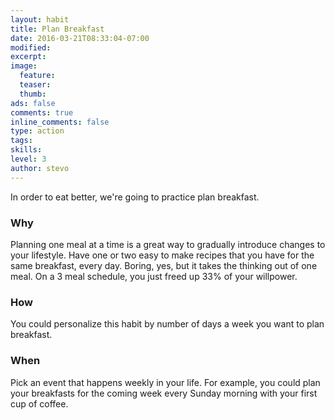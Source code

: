 ```yaml
---
layout: habit
title: Plan Breakfast
date: 2016-03-21T08:33:04-07:00
modified:
excerpt: 
image:
  feature:
  teaser:
  thumb:
ads: false
comments: true
inline_comments: false
type: action
tags: 
skills: 
level: 3
author: stevo
---
```


In order to eat better, we're going to practice plan breakfast. 

### Why
Planning one meal at a time is a great way to gradually introduce changes to your lifestyle. Have one or two easy to make recipes that you have for the same breakfast, every day. Boring, yes, but it takes the thinking out of one meal. On a 3 meal schedule, you just freed up 33% of your willpower.

### How
You could personalize this habit by number of days a week you want to plan breakfast.

### When
Pick an event that happens weekly in your life. For example, you could plan your breakfasts for the coming week every Sunday morning with your first cup of coffee.